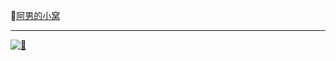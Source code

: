 📒[阿男的小窝](https://weinan.io)

---

[![🌟](https://github-readme-stats.vercel.app/api?username=liweinan)](https://github.com/anuraghazra/github-readme-stats)
